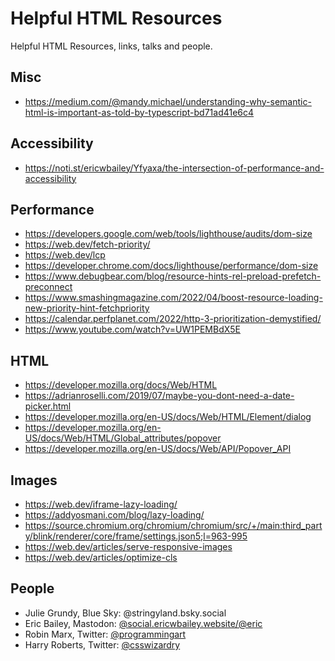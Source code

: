 # Helpful HTML Resources

Helpful HTML Resources, links, talks and people.


## Misc
- https://medium.com/@mandy.michael/understanding-why-semantic-html-is-important-as-told-by-typescript-bd71ad41e6c4

## Accessibility
- https://noti.st/ericwbailey/Yfyaxa/the-intersection-of-performance-and-accessibility

## Performance
- https://developers.google.com/web/tools/lighthouse/audits/dom-size
- https://web.dev/fetch-priority/
- https://web.dev/lcp
- https://developer.chrome.com/docs/lighthouse/performance/dom-size
- https://www.debugbear.com/blog/resource-hints-rel-preload-prefetch-preconnect
- https://www.smashingmagazine.com/2022/04/boost-resource-loading-new-priority-hint-fetchpriority
- https://calendar.perfplanet.com/2022/http-3-prioritization-demystified/
- https://www.youtube.com/watch?v=UW1PEMBdX5E

## HTML
- https://developer.mozilla.org/docs/Web/HTML
- https://adrianroselli.com/2019/07/maybe-you-dont-need-a-date-picker.html
- https://developer.mozilla.org/en-US/docs/Web/HTML/Element/dialog
- https://developer.mozilla.org/en-US/docs/Web/HTML/Global_attributes/popover
- https://developer.mozilla.org/en-US/docs/Web/API/Popover_API

## Images
- https://web.dev/iframe-lazy-loading/
- https://addyosmani.com/blog/lazy-loading/
- https://source.chromium.org/chromium/chromium/src/+/main:third_party/blink/renderer/core/frame/settings.json5;l=963-995
- https://web.dev/articles/serve-responsive-images
- https://web.dev/articles/optimize-cls

## People
- Julie Grundy, Blue Sky: @stringyland.bsky.social   
- Eric Bailey, Mastodon: [@social.ericwbailey.website/@eric](https://social.ericwbailey.website/@eric)
- Robin Marx, Twitter: [@programmingart](https://twitter.com/programmingart)
- Harry Roberts, Twitter: [@csswizardry](https://twitter.com/csswizardry)
